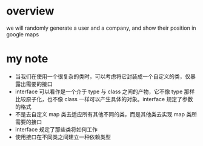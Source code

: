 # overview

we will randomly generate a user and a company, and show their position in google maps

# my note

- 当我们在使用一个很复杂的类时，可以考虑将它封装成一个自定义的类，仅暴露出需要的接口
- interface 可以看作是一个介于 type 与 class 之间的产物，它不像 type 那样比较原子化，也不像 class 一样可以产生具体的对象。interface 规定了参数的格式
- 不是去自定义 map 类去适应所有其他不同的类，而是其他类去实现 map 类所需要的接口
- interface 规定了那些类将如何工作
- 使用接口在不同类之间建立一种依赖类型

